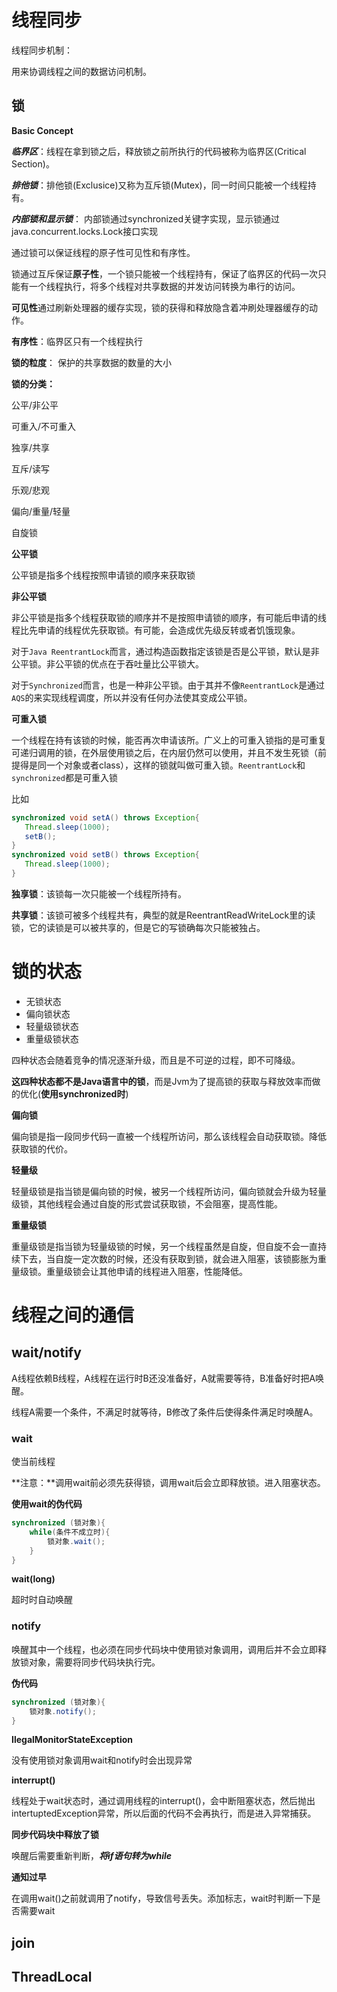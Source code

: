 # 线程同步









线程同步机制：

用来协调线程之间的数据访问机制。



## 锁



**Basic Concept**

***临界区***：线程在拿到锁之后，释放锁之前所执行的代码被称为临界区(Critical Section)。

***排他锁***：排他锁(Exclusice)又称为互斥锁(Mutex)，同一时间只能被一个线程持有。

***内部锁和显示锁***： 内部锁通过synchronized关键字实现，显示锁通过java.concurrent.locks.Lock接口实现



通过锁可以保证线程的原子性可见性和有序性。

锁通过互斥保证**原子性**，一个锁只能被一个线程持有，保证了临界区的代码一次只能有一个线程执行，将多个线程对共享数据的并发访问转换为串行的访问。

**可见性**通过刷新处理器的缓存实现，锁的获得和释放隐含着冲刷处理器缓存的动作。

**有序性**：临界区只有一个线程执行



**锁的粒度**： 保护的共享数据的数量的大小

**锁的分类：**

公平/非公平

可重入/不可重入

独享/共享

互斥/读写

乐观/悲观

偏向/重量/轻量

自旋锁



**公平锁**

公平锁是指多个线程按照申请锁的顺序来获取锁

**非公平锁**

非公平锁是指多个线程获取锁的顺序并不是按照申请锁的顺序，有可能后申请的线程比先申请的线程优先获取锁。有可能，会造成优先级反转或者饥饿现象。

对于`Java ReentrantLock`而言，通过构造函数指定该锁是否是公平锁，默认是非公平锁。非公平锁的优点在于吞吐量比公平锁大。

对于`Synchronized`而言，也是一种非公平锁。由于其并不像`ReentrantLock`是通过`AQS`的来实现线程调度，所以并没有任何办法使其变成公平锁。

**可重入锁**

一个线程在持有该锁的时候，能否再次申请该所。广义上的可重入锁指的是可重复可递归调用的锁，在外层使用锁之后，在内层仍然可以使用，并且不发生死锁（前提得是同一个对象或者class），这样的锁就叫做可重入锁。`ReentrantLock`和`synchronized`都是可重入锁

比如

```java
synchronized void setA() throws Exception{
   Thread.sleep(1000);
   setB();
}
synchronized void setB() throws Exception{
   Thread.sleep(1000);
}
```



**独享锁**：该锁每一次只能被一个线程所持有。

**共享锁**：该锁可被多个线程共有，典型的就是ReentrantReadWriteLock里的读锁，它的读锁是可以被共享的，但是它的写锁确每次只能被独占。



# 锁的状态

* 无锁状态
* 偏向锁状态
* 轻量级锁状态
* 重量级锁状态

四种状态会随着竞争的情况逐渐升级，而且是不可逆的过程，即不可降级。

**这四种状态都不是Java语言中的锁**，而是Jvm为了提高锁的获取与释放效率而做的优化(**使用synchronized时**)

**偏向锁**

偏向锁是指一段同步代码一直被一个线程所访问，那么该线程会自动获取锁。降低获取锁的代价。

**轻量级**

轻量级锁是指当锁是偏向锁的时候，被另一个线程所访问，偏向锁就会升级为轻量级锁，其他线程会通过自旋的形式尝试获取锁，不会阻塞，提高性能。

**重量级锁**

重量级锁是指当锁为轻量级锁的时候，另一个线程虽然是自旋，但自旋不会一直持续下去，当自旋一定次数的时候，还没有获取到锁，就会进入阻塞，该锁膨胀为重量级锁。重量级锁会让其他申请的线程进入阻塞，性能降低。

















# 线程之间的通信



## wait/notify

A线程依赖B线程，A线程在运行时B还没准备好，A就需要等待，B准备好时把A唤醒。

线程A需要一个条件，不满足时就等待，B修改了条件后使得条件满足时唤醒A。



### **wait**

使当前线程

**注意：**调用wait前必须先获得锁，调用wait后会立即释放锁。进入阻塞状态。

**使用wait的伪代码**

```java
synchronized (锁对象){
    while(条件不成立时){
        锁对象.wait();
    }
}
```



**wait(long)**

超时时自动唤醒



### **notify**

唤醒其中一个线程，也必须在同步代码块中使用锁对象调用，调用后并不会立即释放锁对象，需要将同步代码块执行完。

**伪代码**

```java
synchronized (锁对象){
    锁对象.notify();
}
```





**IlegalMonitorStateException**

没有使用锁对象调用wait和notify时会出现异常



**interrupt()**

线程处于wait状态时，通过调用线程的interrupt()，会中断阻塞状态，然后抛出intertuptedException异常，所以后面的代码不会再执行，而是进入异常捕获。



**同步代码块中释放了锁**

唤醒后需要重新判断，***将if语句转为while***



**通知过早**

在调用wait()之前就调用了notify，导致信号丢失。添加标志，wait时判断一下是否需要wait





















## join



## ThreadLocal
